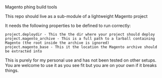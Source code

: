 Magento phing build tools

This repo should live as a sub-module of a lightweight Magento project

It needs the following properties to be defined to run correctly:

	project.deploydir - This the the dir where your project should deploy
	project.magento_archive - This is a full path to a tarball containing Magento (the root inside the archive is ignored)
	project.magento_base - This it the location the Magento archive should be extracted into

This is purely for my personal use and has not been tested on other setups.
You are welcome to use it as you see fit but you are on your own if it breaks things.
